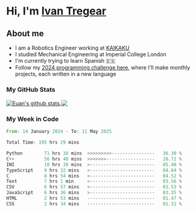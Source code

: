 # Hi, I'm [Ivan Tregear](https://www.linkedin.com/in/ivantregear/)

## About me

* I am a Robotics Engineer working at [KAIKAKU](https://github.com/KAIKAKU-AI)
* I studied Mechanical Engineering at Imperial College London
* I'm currently trying to learn Spanish :es:
* Follow my [2024 programming challenge here](https://github.com/ITregear?tab=repositories), where I'll make monthly projects, each written in a new language


### My GitHub Stats

<a href="#my-github-stats">
  <img align="center" src="https://github-readme-stats.vercel.app/api?username=itregear&count_private=true&show_icons=true&include_all_commits=true&theme=material-palenight" alt="Euan's github stats" />
</a>

<a href="#my-github-stats">
  <img align="center" src="https://github-readme-stats.vercel.app/api/top-langs/?username=itregear&layout=compact&theme=material-palenight" />
</a>

### My Week in Code
<!--START_SECTION:waka-->

```rust
From: 14 January 2024 - To: 11 May 2025

Total Time: 195 hrs 29 mins

Python        71 hrs 38 mins  >>>>>>>>>----------------   36.30 %
C++           56 hrs 40 mins  >>>>>>>------------------   28.72 %
INI           10 hrs 38 mins  >------------------------   05.40 %
TypeScript    9 hrs 32 mins   >------------------------   04.84 %
C             8 hrs 54 mins   >------------------------   04.52 %
Text          7 hrs 1 min     >------------------------   03.56 %
CSV           6 hrs 57 mins   >------------------------   03.53 %
JavaScript    6 hrs 36 mins   >------------------------   03.35 %
HTML          2 hrs 53 mins   -------------------------   01.47 %
CSS           2 hrs 34 mins   -------------------------   01.31 %
```

<!--END_SECTION:waka-->
